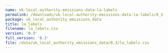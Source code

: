 ```yaml
---
name: uk-local-authority-emissions-data-la-labels
permalink: /downloads/uk-local-authority-emissions-data-la-labels/0_3
package: uk_local_authority_emissions_data
title: la_labels
filename: la_labels.csv
version: '0.3'
full_version: '0.3'
file: /data/uk_local_authority_emissions_data/0.3/la_labels.csv
---
```

